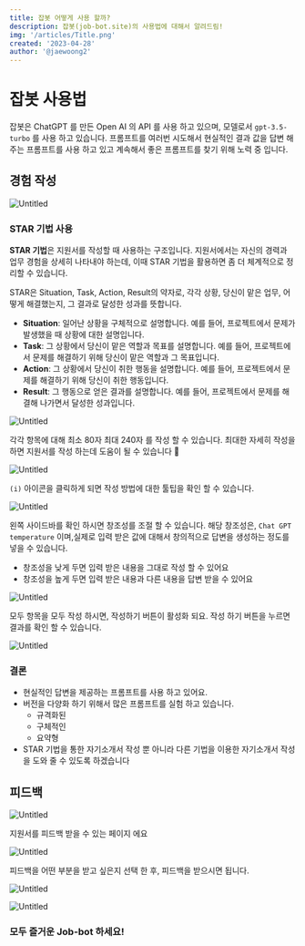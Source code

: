 ```yaml
---
title: 잡봇 어떻게 사용 할까?
description: 잡봇(job-bot.site)의 사용법에 대해서 알려드림!
img: '/articles/Title.png'
created: '2023-04-28'
author: '@jaewoong2'
---
```


# 잡봇 사용법

잡봇은 ChatGPT 를 만든 Open AI 의 API 를 사용 하고 있으며, 모델로서 `gpt-3.5-turbo` 를 사용 하고 있습니다.
프롬프트를 여러번 시도해서 현실적인 결과 값을 답변 해주는 프롬프트를 사용 하고 있고 계속해서 좋은 프롬프트를 찾기 위해 노력 중 입니다.

## 경험 작성

![Untitled](/articles/Untitled.png)

### STAR 기법 사용

**STAR 기법**은 지원서를 작성할 때 사용하는 구조입니다. 지원서에서는 자신의 경력과 업무 경험을 상세히 나타내야 하는데, 이때 STAR 기법을 활용하면 좀 더 체계적으로 정리할 수 있습니다.

STAR은 Situation, Task, Action, Result의 약자로, 각각 상황, 당신이 맡은 업무, 어떻게 해결했는지, 그 결과로 달성한 성과를 뜻합니다.

- **Situation**: 일어난 상황을 구체적으로 설명합니다. 예를 들어, 프로젝트에서 문제가 발생했을 때 상황에 대한 설명입니다.
- **Task**: 그 상황에서 당신이 맡은 역할과 목표를 설명합니다. 예를 들어, 프로젝트에서 문제를 해결하기 위해 당신이 맡은 역할과 그 목표입니다.
- **Action**: 그 상황에서 당신이 취한 행동을 설명합니다. 예를 들어, 프로젝트에서 문제를 해결하기 위해 당신이 취한 행동입니다.
- **Result**: 그 행동으로 얻은 결과를 설명합니다. 예를 들어, 프로젝트에서 문제를 해결해 나가면서 달성한 성과입니다.

![Untitled](/articles/Untitled%201.png)

각각 항목에 대해 최소 80자 최대 240자 를 작성 할 수 있습니다. 최대한 자세히 작성을 하면 지원서를 작성 하는데 도움이 될 수 있습니다 🙂

![Untitled](/articles/Untitled%202.png)

`(i)` 아이콘을 클릭하게 되면 작성 방법에 대한 툴팁을 확인 할 수 있습니다.

![Untitled](/articles/Untitled%203.png)

왼쪽 사이드바를 확인 하시면 창조성를 조절 할 수 있습니다. 해당 창조성은, `Chat GPT temperature` 이며,실제로 입력 받은 값에 대해서 창의적으로 답변을 생성하는 정도를 넣을 수 있습니다.

- 창조성을 낮게 두면 입력 받은 내용을 그대로 작성 할 수 있어요
- 창조성을 높게 두면 입력 받은 내용과 다른 내용을 답변 받을 수 있어요

![Untitled](/articles/Untitled%204.png)

모두 항목을 모두 작성 하시면, 작성하기 버튼이 활성화 되요. 작성 하기 버튼을 누르면 결과를 확인 할 수 있습니다.

![Untitled](/articles/Untitled%205.png)

### 결론

- 현실적인 답변을 제공하는 프롬프트를 사용 하고 있어요.
- 버전을 다양화 하기 위해서 많은 프롬프트를 실험 하고 있습니다.
  - 규격화된
  - 구체적인
  - 요약형
- STAR 기법을 통한 자기소개서 작성 뿐 아니라 다른 기법을 이용한 자기소개서 작성을 도와 줄 수 있도록 하겠습니다

## 피드백

![Untitled](/articles/Untitled%206.png)

지원서를 피드백 받을 수 있는 페이지 에요

![Untitled](/articles/Untitled%207.png)

피드백을 어떤 부분을 받고 싶은지 선택 한 후, 피드백을 받으시면 됩니다.

![Untitled](/articles/Untitled%208.png)

![Untitled](/articles/Untitled%209.png)

### 모두 즐거운 Job-bot 하세요!
